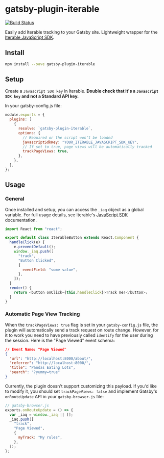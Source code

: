 # gatsby-plugin-iterable

[![Build Status](https://travis-ci.org/julianmclain/gatsby-plugin-iterable.svg?branch=master)](https://travis-ci.org/julianmclain/gatsby-plugin-iterable)

Easily add Iterable tracking to your Gatsby site. Lightweight wrapper for the
[Iterable JavaScript
SDK](https://support.iterable.com/hc/en-us/articles/205730709-Using-the-Iterable-JavaScript-SDK).

## Install

```bash
npm install --save gatsby-plugin-iterable
```

## Setup

Create a `Javascript SDK key` in Iterable. **Double check that it's a
`Javascript SDK key` and not a Standard API key.**

In your gatsby-config.js file:

```javascript
module.exports = {
  plugins: [
    {
      resolve: `gatsby-plugin-iterable`,
      options: {
        // Required or the script won't be loaded
        javascriptSdkKey: "YOUR_ITERABLE_JAVASCRIPT_SDK_KEY",
        // If set to true, page views will be automatically tracked
        trackPageViews: true,
      },
    },
  ],
};
```

## Usage

### General

Once installed and setup, you can access the `_iaq` object as a global variable.
For full usage details, see Iterable's [JavaScript
SDK](https://support.iterable.com/hc/en-us/articles/205730709-Using-the-Iterable-JavaScript-SDK)
documentation.

```javascript
import React from "react";

export default class IterableButton extends React.Component {
  handleClick(e) {
    e.preventDefault();
    window._iaq.push([
      "track",
      "Button Clicked",
      {
        eventField: "some value",
      },
    ]);
  }
  render() {
    return <button onClick={this.handleClick}>Track me!</button>;
  }
}
```

### Automatic Page View Tracking

When the `trackPageViews: true` flag is set in your `gatsby-config.js` file, the
plugin will automatically send a track request on route change. However, for it
to work you need to have previously called `identify` for the user during the
session. Here is the "Page Viewed" event schema:

```json
// Event Name: "Page Viewed"
{
  "url": "http://localhost:8000/about/",
  "referrer": "http://localhost:8000/",
  "title": "Pandas Eating Lots",
  "search": "?yummy=true"
}
```

Currently, the plugin doesn't support customizing this payload. If you'd like to
modify it, you should set `trackPageViews: false` and implement Gatsby's
`onRouteUpdate` API in your `gatsby-browser.js` file:

```javascript
// gatsby-browser.js
exports.onRouteUpdate = () => {
  var _iaq = window._iaq || [];
  _iaq.push([
    "track",
    "Page Viewed",
    {
      myTrack: "My rules",
    },
  ]);
};
```
